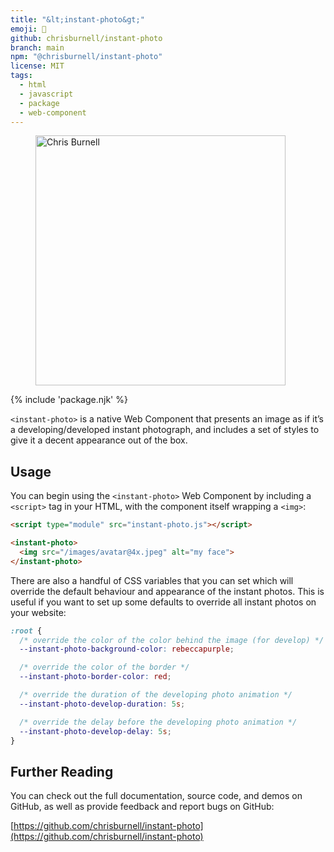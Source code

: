 ```yaml
---
title: "&lt;instant-photo&gt;"
emoji: 🌃
github: chrisburnell/instant-photo
branch: main
npm: "@chrisburnell/instant-photo"
license: MIT
tags:
  - html
  - javascript
  - package
  - web-component
---
```


<script type="module" src="/js/components/instant-photo.js"></script>

<figure>
    <instant-photo develop>
        <img src="/images/avatar@4x.jpeg" alt="Chris Burnell" class=" [ shadow ] [ canada ] " width="400" height="400">
    </instant-photo>
</figure>

{% include 'package.njk' %}

<code>&lt;instant-photo&gt;</code> is a native Web Component that presents an image as if it’s a developing/developed instant photograph, and includes a set of styles to give it a decent appearance out of the box.

## Usage

You can begin using the <code>&lt;instant-photo&gt;</code> Web Component by including a <code>&lt;script&gt;</code> tag in your HTML, with the component itself wrapping a <code>&lt;img&gt;</code>:

```html
<script type="module" src="instant-photo.js"></script>

<instant-photo>
  <img src="/images/avatar@4x.jpeg" alt="my face">
</instant-photo>
```

There are also a handful of CSS variables that you can set which will override the default behaviour and appearance of the instant photos. This is useful if you want to set up some defaults to override all instant photos on your website:

```css
:root {
  /* override the color of the color behind the image (for develop) */
  --instant-photo-background-color: rebeccapurple;

  /* override the color of the border */
  --instant-photo-border-color: red;

  /* override the duration of the developing photo animation */
  --instant-photo-develop-duration: 5s;

  /* override the delay before the developing photo animation */
  --instant-photo-develop-delay: 5s;
}
```

## Further Reading

You can check out the full documentation, source code, and demos on GitHub, as well as provide feedback and report bugs on GitHub:

[https://github.com/chrisburnell/instant-photo](https://github.com/chrisburnell/instant-photo)

